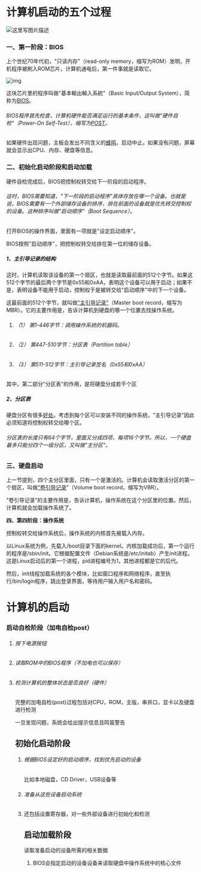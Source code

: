 # 计算机启动的五个过程

![这里写图片描述](https://img-blog.csdn.net/20180403103116970?watermark/2/text/aHR0cHM6Ly9ibG9nLmNzZG4ubmV0L3UwMTQ1MzI5MDE=/font/5a6L5L2T/fontsize/400/fill/I0JBQkFCMA==/dissolve/70)

### 一、第一阶段：BIOS

上个世纪70年代初，"只读内存"（read-only memory，缩写为ROM）发明，开机程序被刷入ROM芯片，计算机通电后，第一件事就是读取它。

![img](https://www.ruanyifeng.com/blogimg/asset/201302/bg2013021502.jpg)

这块芯片里的程序叫做"基本輸出輸入系統"（Basic Input/Output System），简称为[BIOS](https://en.wikipedia.org/wiki/BIOS)。

###### BIOS程序首先检查，计算机硬件能否满足运行的基本条件，这叫做"硬件自检"（Power-On Self-Test），缩写为[POST](https://en.wikipedia.org/wiki/Power-on_self-test)。

如果硬件出现问题，主板会发出不同含义的[蜂鸣](https://en.wikipedia.org/wiki/Power-on_self-test#Original_IBM_POST_beep_codes)，启动中止。如果没有问题，屏幕就会显示出CPU、内存、硬盘等信息。

### 二、初始化启动阶段和启动加载

硬件自检完成后，BIOS把控制权转交给下一阶段的启动程序。

###### 这时，BIOS需要知道，"下一阶段的启动程序"具体存放在哪一个设备。也就是说，BIOS需要有一个外部储存设备的排序，排在前面的设备就是优先转交控制权的设备。这种排序叫做"启动顺序"（Boot Sequence）。

打开BIOS的操作界面，里面有一项就是"设定启动顺序"。

BIOS按照"启动顺序"，把控制权转交给排在第一位的储存设备。

##### 1、主引导记录的结构

这时，计算机读取该设备的第一个扇区，也就是读取最前面的512个字节。如果这512个字节的最后两个字节是0x55和0xAA，表明这个设备可以用于启动；如果不是，表明设备不能用于启动，控制权于是被转交给"启动顺序"中的下一个设备。

这最前面的512个字节，就叫做["主引导记录"](https://en.wikipedia.org/wiki/Master_boot_record)（Master boot record，缩写为MBR）。它的主要作用是，告诉计算机到硬盘的哪一个位置去找操作系统。

1. ###### （1） 第1-446字节：调用操作系统的机器码。

2. ###### （2） 第447-510字节：分区表（Partition table）

3. ###### （3） 第511-512字节：主引导记录签名（0x55和0xAA）

其中，第二部分"分区表"的作用，是将硬盘分成若干个区

##### 2、分区表

硬盘分区有很多[好处](https://en.wikipedia.org/wiki/Disk_partitioning#Benefits_of_multiple_partitions)。考虑到每个区可以安装不同的操作系统，"主引导记录"因此必须知道将控制权转交给哪个区。

###### 分区表的长度只有64个字节，里面又分成四项，每项16个字节。所以，一个硬盘最多只能分四个一级分区，又叫做"主分区"。

### 三、硬盘启动

上一节提到，四个主分区里面，只有一个是激活的。计算机会读取激活分区的第一个扇区，叫做["卷引导记录](https://en.wikipedia.org/wiki/Volume_Boot_Record)"（Volume boot record，缩写为VBR）。

"卷引导记录"的主要作用是，告诉计算机，操作系统在这个分区里的位置。然后，计算机就会加载操作系统了。

**四、第四阶段：操作系统**

控制权转交给操作系统后，操作系统的内核首先被载入内存。

以Linux系统为例，先载入/boot目录下面的kernel。内核加载成功后，第一个运行的程序是/sbin/init。它根据配置文件（Debian系统是/etc/initab）产生init进程。这是Linux启动后的第一个进程，pid进程编号为1，其他进程都是它的后代。

然后，init线程加载系统的各个模块，比如窗口程序和网络程序，直至执行/bin/login程序，跳出登录界面，等待用户输入用户名和密码。

# 计算机的启动

### 启动自检阶段（加电自检post）

1. ###### 按下电源按钮

2. ###### 读取ROM中的BIOS程序（不加电也可以保存）

3. ###### 检测计算机的整体状态是否良好（硬件）

   完整的加电自检(post)过程包括对CPU，ROM，主版，串并口，显卡以及键盘进行检测

   一旦发现问题，系统会给出提示信息且鸣笛警告

   ## 初始化启动阶段

   1. ###### 根据BIOS设定好的启动顺序，找到优先启动的设备

      比如本地磁盘，CD Driver，USB设备等

   2. ###### 准备从这些设备启动系统

   3. 还包括设置寄存器，对一些外部设备进行初始化和检测

      ## 启动加载阶段

      读取准备启动的设备所需的相关数据

      1.  BIOS会指定启动的设备设备来读取硬盘中操作系统中的核心文件 							

###### 